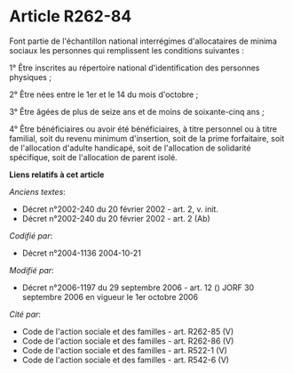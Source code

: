 # Article R262-84

Font partie de l'échantillon national interrégimes d'allocataires de minima sociaux les personnes qui remplissent les
conditions suivantes :

1° Être inscrites au répertoire national d'identification des personnes physiques ;

2° Être nées entre le 1er et le 14 du mois d'octobre ;

3° Être âgées de plus de seize ans et de moins de soixante-cinq ans ;

4° Être bénéficiaires ou avoir été bénéficiaires, à titre personnel ou à titre familial, soit du revenu minimum d'insertion,
soit de la prime forfaitaire, soit de l'allocation d'adulte handicapé, soit de l'allocation de solidarité spécifique, soit de
l'allocation de parent isolé.

**Liens relatifs à cet article**

_Anciens textes_:

  - Décret n°2002-240 du 20 février 2002 - art. 2, v. init.
  - Décret n°2002-240 du 20 février 2002 - art. 2 (Ab)

_Codifié par_:

  - Décret n°2004-1136 2004-10-21

_Modifié par_:

  - Décret n°2006-1197 du 29 septembre 2006 - art. 12 () JORF 30 septembre 2006 en vigueur le 1er octobre 2006

_Cité par_:

  - Code de l'action sociale et des familles - art. R262-85 (V)
  - Code de l'action sociale et des familles - art. R262-86 (V)
  - Code de l'action sociale et des familles - art. R522-1 (V)
  - Code de l'action sociale et des familles - art. R542-6 (V)
